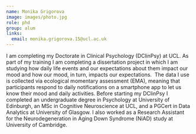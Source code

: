 ```yaml
---
name: Monika Grigorova
image: images/photo.jpg
role: phd
group: alum
links:
  email: monika.grigorova.15@ucl.ac.uk
---
```


I am completing my Doctorate in Clinical Psychology (DClinPsy) at UCL. As part of my training I am completing a dissertation 
project in which I am studying how daily life events and our expectations about them impact our mood and how our mood, in turn, 
impacts our expectations.  The data I use is collected via ecological momentary assessment (EMA), meaning that participants respond 
to daily notifications on a smartphone app to let us know their mood and daily activities. Before starting my DClinPsy I completed 
an undergraduate degree in Psychology at University of Edinburgh, an MSc in Cognitive Neuroscience at UCL, and a PGCert in Data 
Analytics at University of Glasgow. I also worked as a Research Assistant for the Neurodegeneration in Aging Down Syndrome (NiAD) 
study at University of Cambridge.
